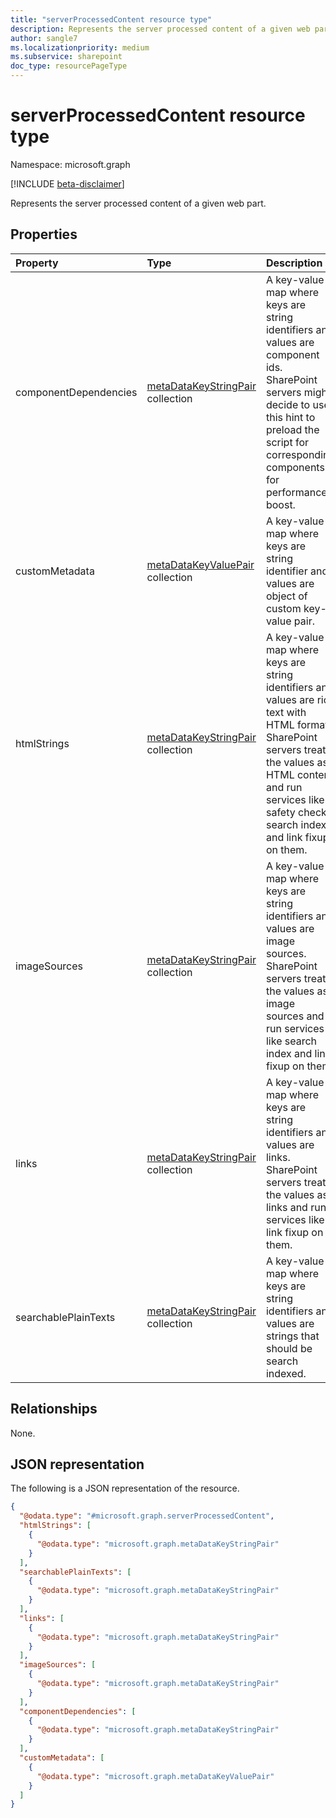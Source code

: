 ```yaml
---
title: "serverProcessedContent resource type"
description: Represents the server processed content of a given web part.
author: sangle7
ms.localizationpriority: medium
ms.subservice: sharepoint
doc_type: resourcePageType
---
```


# serverProcessedContent resource type

Namespace: microsoft.graph

[!INCLUDE [beta-disclaimer](../../includes/beta-disclaimer.md)]

Represents the server processed content of a given web part.

## Properties
|Property|Type|Description|
|:---|:---|:---|
|componentDependencies|[metaDataKeyStringPair](../resources/metadatakeystringpair.md) collection|A key-value map where keys are string identifiers and values are component ids. SharePoint servers might decide to use this hint to preload the script for corresponding components for performance boost.|
|customMetadata|[metaDataKeyValuePair](../resources/metadatakeyvaluepair.md) collection|A key-value map where keys are string identifier and values are object of custom key-value pair. |
|htmlStrings|[metaDataKeyStringPair](../resources/metadatakeystringpair.md) collection|A key-value map where keys are string identifiers and values are rich text with HTML format. SharePoint servers treat the values as HTML content and run services like safety checks, search index and link fixup on them.|
|imageSources|[metaDataKeyStringPair](../resources/metadatakeystringpair.md) collection|A key-value map where keys are string identifiers and values are image sources. SharePoint servers treat the values as image sources and run services like search index and link fixup on them.|
|links|[metaDataKeyStringPair](../resources/metadatakeystringpair.md) collection|A key-value map where keys are string identifiers and values are links. SharePoint servers treat the values as links and run services like link fixup on them.|
|searchablePlainTexts|[metaDataKeyStringPair](../resources/metadatakeystringpair.md) collection|A key-value map where keys are string identifiers and values are strings that should be search indexed.|

## Relationships
None.

## JSON representation
The following is a JSON representation of the resource.
<!-- {
  "blockType": "resource",
  "@odata.type": "microsoft.graph.serverProcessedContent"
}
-->
``` json
{
  "@odata.type": "#microsoft.graph.serverProcessedContent",
  "htmlStrings": [
    {
      "@odata.type": "microsoft.graph.metaDataKeyStringPair"
    }
  ],
  "searchablePlainTexts": [
    {
      "@odata.type": "microsoft.graph.metaDataKeyStringPair"
    }
  ],
  "links": [
    {
      "@odata.type": "microsoft.graph.metaDataKeyStringPair"
    }
  ],
  "imageSources": [
    {
      "@odata.type": "microsoft.graph.metaDataKeyStringPair"
    }
  ],
  "componentDependencies": [
    {
      "@odata.type": "microsoft.graph.metaDataKeyStringPair"
    }
  ],
  "customMetadata": [
    {
      "@odata.type": "microsoft.graph.metaDataKeyValuePair"
    }
  ]
}
```

